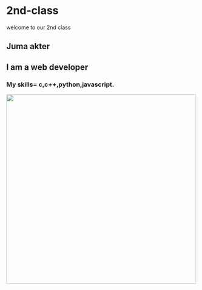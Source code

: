 # 2nd-class
welcome to our 2nd class
## Juma akter
## I am a web developer
### My skills= c,c++,python,javascript.
<img align="left" width="500" src="https://as2.ftcdn.net/v2/jpg/02/78/37/47/1000_F_278374738_ypRn0utOVnebuhmpSrDiwkzFsdqEm0aa.jpg">
